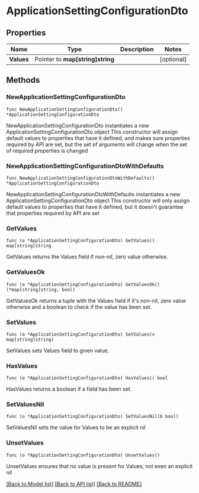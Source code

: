 # ApplicationSettingConfigurationDto

## Properties

Name | Type | Description | Notes
------------ | ------------- | ------------- | -------------
**Values** | Pointer to **map[string]string** |  | [optional] 

## Methods

### NewApplicationSettingConfigurationDto

`func NewApplicationSettingConfigurationDto() *ApplicationSettingConfigurationDto`

NewApplicationSettingConfigurationDto instantiates a new ApplicationSettingConfigurationDto object
This constructor will assign default values to properties that have it defined,
and makes sure properties required by API are set, but the set of arguments
will change when the set of required properties is changed

### NewApplicationSettingConfigurationDtoWithDefaults

`func NewApplicationSettingConfigurationDtoWithDefaults() *ApplicationSettingConfigurationDto`

NewApplicationSettingConfigurationDtoWithDefaults instantiates a new ApplicationSettingConfigurationDto object
This constructor will only assign default values to properties that have it defined,
but it doesn't guarantee that properties required by API are set

### GetValues

`func (o *ApplicationSettingConfigurationDto) GetValues() map[string]string`

GetValues returns the Values field if non-nil, zero value otherwise.

### GetValuesOk

`func (o *ApplicationSettingConfigurationDto) GetValuesOk() (*map[string]string, bool)`

GetValuesOk returns a tuple with the Values field if it's non-nil, zero value otherwise
and a boolean to check if the value has been set.

### SetValues

`func (o *ApplicationSettingConfigurationDto) SetValues(v map[string]string)`

SetValues sets Values field to given value.

### HasValues

`func (o *ApplicationSettingConfigurationDto) HasValues() bool`

HasValues returns a boolean if a field has been set.

### SetValuesNil

`func (o *ApplicationSettingConfigurationDto) SetValuesNil(b bool)`

 SetValuesNil sets the value for Values to be an explicit nil

### UnsetValues
`func (o *ApplicationSettingConfigurationDto) UnsetValues()`

UnsetValues ensures that no value is present for Values, not even an explicit nil

[[Back to Model list]](../README.md#documentation-for-models) [[Back to API list]](../README.md#documentation-for-api-endpoints) [[Back to README]](../README.md)


